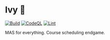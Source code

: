 # Ivy 🌿

[![Build](https://github.com/mseckykoebel/ivy/actions/workflows/ivy-build.yml/badge.svg)](https://github.com/mseckykoebel/ivy/actions/workflows/ivy-build.yml) [![CodeQL](https://github.com/mseckykoebel/ivy/actions/workflows/codeql-analysis.yml/badge.svg)](https://github.com/mseckykoebel/ivy/actions/workflows/codeql-analysis.yml) [![Lint](https://github.com/mseckykoebel/ivy/actions/workflows/lint.yml/badge.svg)](https://github.com/mseckykoebel/ivy/actions/workflows/lint.yml) 

MAS for everything. Course scheduling endgame.
